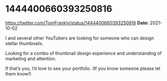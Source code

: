 # 1444400660393250816
https://twitter.com/TomFrankly/status/1444400660393250816
**Date:** 2021-10-02

I and several other YouTubers are looking for someone who can design stellar thumbnails. 

Looking for a combo of thumbnail design experience and understanding of marketing and attention. 

If that’s you, I’d love to see your portfolio. (If you know someone please let them know!)
